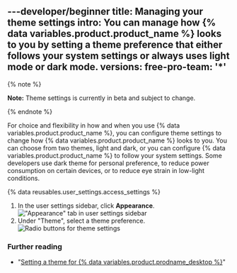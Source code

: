 ---developer/beginner
title: Managing your theme settings
intro: You can manage how {% data variables.product.product_name %} looks to you by setting a theme preference that either follows your system settings or always uses light mode or dark mode.
versions:
  free-pro-team: '*'
---

{% note %}

**Note:** Theme settings is currently in beta and subject to change.

{% endnote %}

For choice and flexibility in how and when you use {% data variables.product.product_name %}, you can configure theme settings to change how {% data variables.product.product_name %} looks to you. You can choose from two themes, light and dark, or you can configure {% data variables.product.product_name %} to follow your system settings. Some developers use dark theme for personal preference, to reduce power consumption on certain devices, or to reduce eye strain in low-light conditions.

{% data reusables.user_settings.access_settings %}
1. In the user settings sidebar, click **Appearance**.
    !["Appearance" tab in user settings sidebar](/assets/images/help/settings/appearance-tab.png)
1. Under "Theme", select a theme preference.
    ![Radio buttons for theme settings](/assets/images/help/settings/theme-settings-radio-buttons.png)

### Further reading

- "[Setting a theme for {% data variables.product.prodname_desktop %}](/desktop/installing-and-configuring-github-desktop/setting-a-theme-for-github-desktop)"
